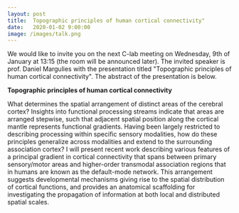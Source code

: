 ```yaml
---
layout: post
title:  Topographic principles of human cortical connectivity"
date:   2020-01-02 9:00:00
image: /images/talk.png
---
```


We would like to invite you on the next C-lab meeting on Wednesday, 9th of January at 13:15 (the room will be announced later). The invited speaker is prof. Daniel Margulies with the presentation titled "Topographic principles of human cortical connectivity". The abstract of the presentation is below.


**Topographic principles of human cortical connectivity**

What determines the spatial arrangement of distinct areas of the cerebral cortex? Insights into functional processing streams indicate that areas are arranged stepwise, such that adjacent spatial position along the cortical mantle represents functional gradients. Having been largely restricted to describing processing within specific sensory modalities, how do these principles generalize across modalities and extend to the surrounding association cortex? I will present recent work describing various features of a principal gradient in cortical connectivity that spans between primary sensory/motor areas and higher-order transmodal association regions that in humans are known as the default-mode network. This arrangement suggests developmental mechanisms giving rise to the spatial distribution of cortical functions, and provides an anatomical scaffolding for investigating the propagation of information at both local and distributed spatial scales.

